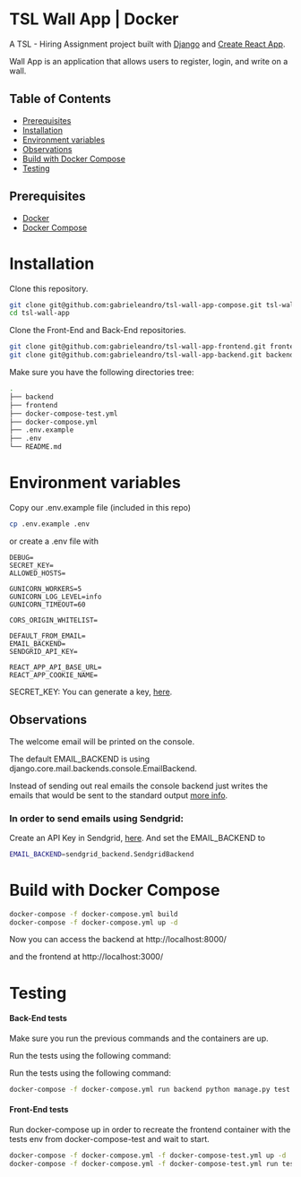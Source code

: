 # TSL Wall App | Docker

A TSL - Hiring Assignment project built  with [Django](https://www.djangoproject.com/) and [Create React App](https://github.com/facebook/create-react-app).

Wall App is an application that allows users to register, login, and write on a wall.

## Table of Contents

- [Prerequisites](#prerequisites)
- [Installation](#installation)
- [Environment variables](#environment-variables)
- [Observations](#observations)
- [Build with Docker Compose](#build-with-docker-compose)
- [Testing](#testing)

## Prerequisites

- [Docker](https://docs.docker.com/install/)
- [Docker Compose](https://docs.docker.com/compose/install/)

# Installation

Clone this repository.
```bash
git clone git@github.com:gabrieleandro/tsl-wall-app-compose.git tsl-wall-app
cd tsl-wall-app
```

Clone the Front-End and Back-End repositories.
```bash
git clone git@github.com:gabrieleandro/tsl-wall-app-frontend.git frontend
git clone git@github.com:gabrieleandro/tsl-wall-app-backend.git backend
```

Make sure you have the following directories tree:

```bash
.
├── backend
├── frontend
├── docker-compose-test.yml
├── docker-compose.yml
├── .env.example
├── .env
└── README.md
```

# Environment variables

Copy our .env.example file (included in this repo)

```bash
cp .env.example .env
```

or create a .env file with 

```env
DEBUG=
SECRET_KEY=
ALLOWED_HOSTS=

GUNICORN_WORKERS=5
GUNICORN_LOG_LEVEL=info
GUNICORN_TIMEOUT=60

CORS_ORIGIN_WHITELIST=

DEFAULT_FROM_EMAIL=
EMAIL_BACKEND=
SENDGRID_API_KEY=

REACT_APP_API_BASE_URL=
REACT_APP_COOKIE_NAME=
```

SECRET_KEY: You can generate a key, [here](https://djecrety.ir/).

## Observations
The welcome email will be printed on the console.

The default EMAIL_BACKEND is using django.core.mail.backends.console.EmailBackend.

Instead of sending out real emails the console backend just writes the emails that would be sent to the standard output [more info](https://docs.djangoproject.com/en/4.0/topics/email/#console-backend).

### In order to send emails using Sendgrid:
Create an API Key in Sendgrid, [here](https://app.sendgrid.com/settings/api_keys).
And set the EMAIL_BACKEND to 
```bash
EMAIL_BACKEND=sendgrid_backend.SendgridBackend
```

# Build with Docker Compose

```bash
docker-compose -f docker-compose.yml build
docker-compose -f docker-compose.yml up -d
```

Now you can access the backend at http://localhost:8000/

and the frontend at http://localhost:3000/

# Testing

#### Back-End tests

Make sure you run the previous commands and the containers are up.

Run the tests using the following command:

Run the tests using the following command:

```bash
docker-compose -f docker-compose.yml run backend python manage.py test
```

#### Front-End tests

Run docker-compose up in order to recreate the frontend container with the tests env from docker-compose-test and wait to start.

```bash
docker-compose -f docker-compose.yml -f docker-compose-test.yml up -d
docker-compose -f docker-compose.yml -f docker-compose-test.yml run test